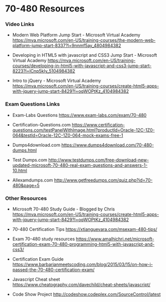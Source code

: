 # 70-480 Resources


### Video Links

* Modern Web Platform Jump Start - Microsoft Virtual Academy
https://mva.microsoft.com/en-US/training-courses/the-modern-web-platform-jump-start-8337?l=9nnmf5ay_4804984382

* Developing in HTML5 with javascript and CSS3 Jump Start - Microsoft Virtual Academy
https://mva.microsoft.com/en-US/training-courses/developing-in-html5-with-javascript-and-css3-jump-start-8223?l=lCnp5kIy_5104984382

* Intro to jQuery - Microsoft Virtual Academy 
https://mva.microsoft.com/en-US/training-courses/create-html5-apps-with-jquery-jump-start-8429?l=oqWOPtKz_4104984382

### Exam Questions Links

* Exam-Labs Questions
 https://www.exam-labs.com/exam/70-480
 
 * Certification-Questions.com
 https://www.certification-questions.com/testPanelWithImage.html?productId=Oracle-12C-1Z0-064&testId=Oracle-12C-1Z0-064-mock-exams-free-1
 
 * Dumps4download.com
 https://www.dumps4download.com/70-480-dumps.html
 
 * Test Dumps.com
 http://www.testdumps.com/free-download-new-updated-microsoft-70-480-real-exam-questions-and-answers-1-10.html
 
  * Allexamdumps.com
 http://www.getfreedumps.com/quiz.php?id=70-480&page=5

### Other Resources

* Microsoft 70-480 Study Guide - Blogged by Chris
https://mva.microsoft.com/en-US/training-courses/create-html5-apps-with-jquery-jump-start-8429?l=oqWOPtKz_4104984382

* 70-480 Certification Tips
https://xtianguevara.com/msexam-480-tips/

* Exam 70-480 study resources
https://www.amalhichri.net/microsoft-certification-exam-70-480-programming-html5-with-javascript-and-css3/

* Certification Exam Guide
https://www.barbarianmeetscoding.com/blog/2015/03/15/on-how-i-passed-the-70-480-certification-exam/

* Javascript Cheat sheet
https://www.cheatography.com/davechild/cheat-sheets/javascript/

* Code Show Project
http://codeshow.codeplex.com/SourceControl/latest





